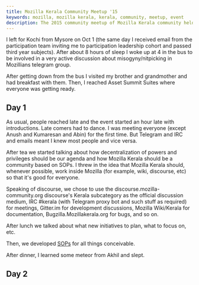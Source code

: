 ```yaml
---
title: Mozilla Kerala Community Meetup '15
keywords: mozilla, mozilla kerala, kerala, community, meetup, event
description: The 2015 community meetup of Mozilla Kerala community held in Kochi on October 2, 3 2015
---
```

I left for Kochi from Mysore on Oct 1 (the same day I received email from the participation team inviting me to participation leadership cohort and passed third year subjects). After about 8 hours of sleep I woke up at 4 in the bus to be involved in a very active discussion about misogyny/nitpicking in Mozillians telegram group.

After getting down from the bus I visited my brother and grandmother and had breakfast with them. Then, I reached Asset Summit Suites where everyone was getting ready.

## Day 1 ##
As usual, people reached late and the event started an hour late with introductions. Late comers had to dance. I was meeting everyone (except Anush and Kumaresan and Abin) for the first time. But Telegram and IRC and emails meant I knew most people and vice versa.

After tea we started talking about how decentralization of powers and privileges should be our agenda and how Mozilla Kerala should be a community based on SOPs. I threw in the idea that Mozilla Kerala should, whenever possible, work inside Mozilla (for example, wiki, discourse, etc) so that it's good for everyone.

Speaking of discourse, we chose to use the discourse.mozilla-community.org discourse's Kerala subcategory as the official discussion medium, IRC #kerala (with Telegram proxy bot and such stuff as required) for meetings, Gitter.im for development discussions, Mozilla Wiki/Kerala for documentation, Bugzilla.Mozillakerala.org for bugs, and so on.

After lunch we talked about what new initiatives to plan, what to focus on, etc.

Then, we developed [SOPs](https://wiki.mozilla.org/Kerala/SOPs) for all things conceivable.

After dinner, I learned some meteor from Akhil and slept.

## Day 2 ##
